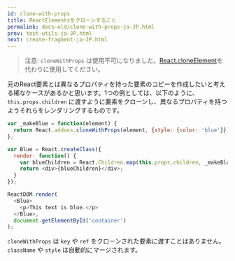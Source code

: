 ```yaml
---
id: clone-with-props
title: ReactElementsをクローンすること
permalink: docs-old/clone-with-props-ja-JP.html
prev: test-utils-ja-JP.html
next: create-fragment-ja-JP.html
---
```


> 注意:
> `cloneWithProps` は使用不可になりました。[React.cloneElement](top-level-api-ja-JP.html#react.cloneelement)を代わりに使用してください。

元のReact要素とは異なるプロパティを持った要素のコピーを作成したいと考える稀なケースがあるかと思います。1つの例としては、以下のように、 `this.props.children` に渡すように要素をクローンし、異なるプロパティを持つようそれらをレンダリングするものです。

```js
var _makeBlue = function(element) {
  return React.addons.cloneWithProps(element, {style: {color: 'blue'}});
};

var Blue = React.createClass({
  render: function() {
    var blueChildren = React.Children.map(this.props.children, _makeBlue);
    return <div>{blueChildren}</div>;
  }
});

ReactDOM.render(
  <Blue>
    <p>This text is blue.</p>
  </Blue>,
  document.getElementById('container')
);
```

`cloneWithProps` は `key` や `ref` をクローンされた要素に渡すことはありません。 `className` や `style` は自動的にマージされます。
